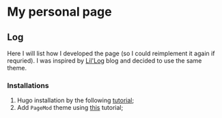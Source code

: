 # My personal page

## Log
Here I will list how I developed the page (so I could reimplement it again if requried).
I was inspired by [Lil'Log](https://lilianweng.github.io/) blog and decided to use the same theme.

### Installations
1. Hugo installation by the following [tutorial](https://gohugo.io/installation/);
2. Add `PageMod` theme using [this](https://adityatelange.github.io/hugo-PaperMod/posts/papermod/papermod-installation/) tutorial;
